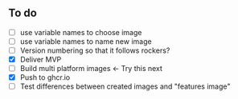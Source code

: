 ## To do

- [ ] use variable names to choose image
- [ ] use variable names to name new image
- [ ] Version numbering so that it follows rockers?
- [x] Deliver MVP
- [ ] Build multi platform images <- Try this next
- [x] Push to ghcr.io
- [ ] Test differences between created images and "features image"